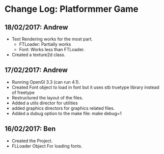 # Change Log: Platformmer Game

## 18/02/2017: Andrew
* Text Rendering works for the most part.
  * FTLoader: Partially works
  * Font: Works less than FTLoader.
* Created a texture2d class.

## 17/02/2017: Andrew
* Running OpenGl 3.3 (can run 4.1).
* Created Font object to load in font but it uses stb truetype library instead of freetype
* Restructured the layout of the files.
* Added a utils director for utilities
* added graphics directors for graphics related files.
* Added a dubug option to the make file: make debug=1

## 16/02/2017: Ben
* Created the Project.
* FLLoader Object For loading fonts.